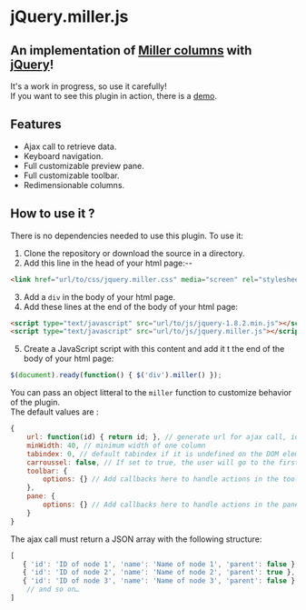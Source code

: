 # jQuery.miller.js

## An implementation of [Miller columns](http://en.wikipedia.org/wiki/Miller_columns) with [jQuery](http://jquery.com)!

It's a work in progress, so use it carefully!  
If you want to see this plugin in action, there is a [demo](http://mgbx.net/demomiller).

## Features

* Ajax call to retrieve data.
* Keyboard navigation.
* Full customizable preview pane.
* Full customizable toolbar.
* Redimensionable columns.

## How to use it ?

There is no dependencies needed to use this plugin. 
To use it:
1. Clone the repository or download the source in a directory.  
2. Add this line in the head of your html page:--

``` html
<link href="url/to/css/jquery.miller.css" media="screen" rel="stylesheet" type="text/css" />
```

3. Add a `div` in the body of your html page.  
4. Add these lines at the end of the body of your html page:  

``` html
<script type="text/javascript" src="url/to/js/jquery-1.8.2.min.js"></script>
<script type="text/javascript" src="url/to/js/jquery.miller.js"></script>
```

5. Create a JavaScript script with this content and add it t the end of the body of your html page:

``` JavaScript
$(document).ready(function() { $('div').miller() });
```

You can pass an object litteral to the `miller` function to customize behavior of the plugin.  
The default values are :

``` JavaScript
{
	url: function(id) { return id; }, // generate url for ajax call, id is the value of the node ID
	minWidth: 40, // minimum width of one column
	tabindex: 0, // default tabindex if it is undefined on the DOM element
	carroussel: false, // If set to true, the user will go to the first item of the column if it use ↓ on the last item
	toolbar: {
		options: {} // Add callbacks here to handle actions in the toolbar, see the demo for more informations
	},
	pane: {
		options: {} // Add callbacks here to handle actions in the pane, see the demo for more informations
	}
}
```

The ajax call must return a JSON array with the following structure:

``` JavaScript
[
   { 'id': 'ID of node 1', 'name': 'Name of node 1', 'parent': false }, // this node has no child
   { 'id': 'ID of node 2', 'name': 'Name of node 2', 'parent': true }, // this node has some children
   { 'id': 'ID of node 3', 'name': 'Name of node 3', 'parent': false }, // this node has no child
	// and so on…
]

```
